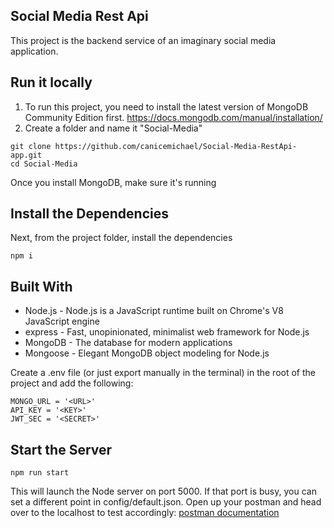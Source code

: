 ## Social Media Rest Api
This project is the backend service of an imaginary social media application.
## Run it locally
1. To run this project, you need to install the latest version of MongoDB Community Edition first. https://docs.mongodb.com/manual/installation/
2. Create a folder and name it "Social-Media"
```
git clone https://github.com/canicemichael/Social-Media-RestApi-app.git
cd Social-Media
```
Once you install MongoDB, make sure it's running

## Install the Dependencies
Next, from the project folder, install the dependencies
```
npm i
```

## Built With
- Node.js - Node.js is a JavaScript runtime built on Chrome's V8 JavaScript engine
- express - Fast, unopinionated, minimalist web framework for Node.js
- MongoDB - The database for modern applications
- Mongoose - Elegant MongoDB object modeling for Node.js

Create a .env file (or just export manually in the terminal) in the root of the project and add the following:
```
MONGO_URL = '<URL>'
API_KEY = '<KEY>'
JWT_SEC = '<SECRET>'
```
## Start the Server
```
npm run start
```
This will launch the Node server on port 5000. If that port is busy, you can set a different point in config/default.json.
Open up your postman and head over to the localhost to test accordingly:
[postman documentation](https://documenter.getpostman.com/view/16601080/Uyxho7bS)
